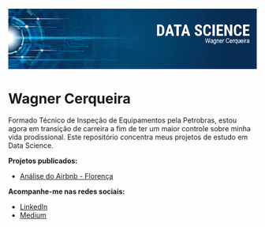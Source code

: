 <p align="center">
  <img src="banner.png" >
</p>

# Wagner Cerqueira
Formado Técnico de Inspeção de Equipamentos pela Petrobras, estou agora em transição de carreira a fim de ter um maior controle sobre minha vida prodissional. Este repositório concentra meus projetos de estudo em Data Science.

**Projetos publicados:**
- [Análise do Airbnb - Florença](https://github.com/wagnerscerqueira/analise_airbnb_florenca)

**Acompanhe-me nas redes sociais:**
* [LinkedIn](https://www.linkedin.com/in/wagnerscerqueira/)
* [Medium](https://medium.com/@wagnerscerqueira)
